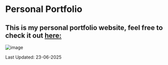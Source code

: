 # Personal Portfolio

## This is my personal portfolio website, feel free to check it out [here:](https://sharmakhil.netlify.app) 

![image](https://github.com/user-attachments/assets/8ec49c73-ad36-468d-8e6e-0d57586558ec)

Last Updated: 23-06-2025
